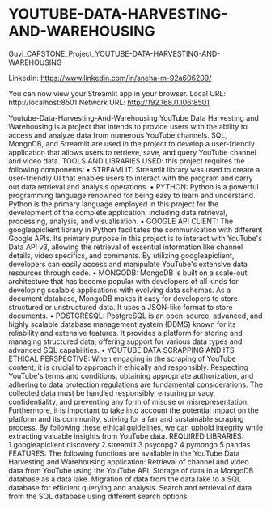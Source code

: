 # YOUTUBE-DATA-HARVESTING-AND-WAREHOUSING
Guvi_CAPSTONE_Project_YOUTUBE-DATA-HARVESTING-AND-WAREHOUSING

LinkedIn: https://www.linkedin.com/in/sneha-m-92a606209/  

You can now view your Streamlit app in your browser.
Local URL: http://localhost:8501
Network URL: http://192.168.0.106:8501

Youtube-Data-Harvesting-And-Warehousing YouTube Data Harvesting and Warehousing is a project that intends to provide users with the ability to access and analyze data from numerous YouTube channels. SQL, MongoDB, and Streamlit are used in the project to develop a user-friendly application that allows users to retrieve, save, and query YouTube channel and video data.
TOOLS AND LIBRARIES USED: this project requires the following components:
•	STREAMLIT: Streamlit library was used to create a user-friendly UI that enables users to interact with the program and carry out data retrieval and analysis operations.
•	PYTHON: Python is a powerful programming language renowned for being easy to learn and understand. Python is the primary language employed in this project for the development of the complete application, including data retrieval, processing, analysis, and visualisation.
•	GOOGLE API CLIENT: The googleapiclient library in Python facilitates the communication with different Google APIs. Its primary purpose in this project is to interact with YouTube's Data API v3, allowing the retrieval of essential information like channel details, video specifics, and comments. By utilizing googleapiclient, developers can easily access and manipulate YouTube's extensive data resources through code.
•	MONGODB: MongoDB is built on a scale-out architecture that has become popular with developers of all kinds for developing scalable applications with evolving data schemas. As a document database, MongoDB makes it easy for developers to store structured or unstructured data. It uses a JSON-like format to store documents.
•	POSTGRESQL: PostgreSQL is an open-source, advanced, and highly scalable database management system (DBMS) known for its reliability and extensive features. It provides a platform for storing and managing structured data, offering support for various data types and advanced SQL capabilities.
•	YOUTUBE DATA SCRAPPING AND ITS ETHICAL PERSPECTIVE: When engaging in the scraping of YouTube content, it is crucial to approach it ethically and responsibly. Respecting YouTube's terms and conditions, obtaining appropriate authorization, and adhering to data protection regulations are fundamental considerations. The collected data must be handled responsibly, ensuring privacy, confidentiality, and preventing any form of misuse or misrepresentation. Furthermore, it is important to take into account the potential impact on the platform and its community, striving for a fair and sustainable scraping process. By following these ethical guidelines, we can uphold integrity while extracting valuable insights from YouTube data.
REQUIRED LIBRARIES:
1.googleapiclient.discovery
2.streamlit
3.psycopg2
4.pymongo
5.pandas
FEATURES: The following functions are available in the YouTube Data Harvesting and Warehousing application: Retrieval of channel and video data from YouTube using the YouTube API.
Storage of data in a MongoDB database as a data lake.
Migration of data from the data lake to a SQL database for efficient querying and analysis.
Search and retrieval of data from the SQL database using different search options.

